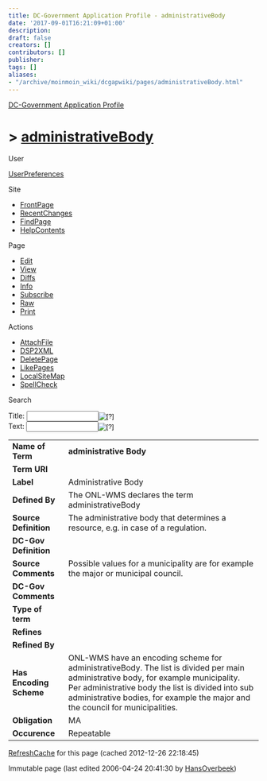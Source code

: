 ```yaml
---
title: DC-Government Application Profile - administrativeBody
date: '2017-09-01T16:21:09+01:00'
description: 
draft: false
creators: []
contributors: []
publisher: 
tags: []
aliases:
- "/archive/moinmoin_wiki/dcgapwiki/pages/administrativeBody.html"
---
```


 [DC-Government Application Profile](http://dublincore.org/dcgapwiki/FrontPage)

# > [administrativeBody](http://dublincore.org/dcgapwiki/administrativeBody?action=fullsearch&value=administrativeBody&literal=1&case=1&context=40 "Click here to do a full-text search for this title")

User

 [UserPreferences](http://dublincore.org/dcgapwiki/UserPreferences)

Site

- [FrontPage](http://dublincore.org/dcgapwiki/FrontPage)
- [RecentChanges](http://dublincore.org/dcgapwiki/RecentChanges)
- [FindPage](http://dublincore.org/dcgapwiki/FindPage)
- [HelpContents](http://dublincore.org/dcgapwiki/HelpContents)

Page

- [Edit](http://dublincore.org/dcgapwiki/administrativeBody?action=edit "Edit")
- [View](http://dublincore.org/dcgapwiki/administrativeBody "View")
- [Diffs](http://dublincore.org/dcgapwiki/administrativeBody?action=diff "Diffs")
- [Info](http://dublincore.org/dcgapwiki/administrativeBody?action=info "Info")
- [Subscribe](http://dublincore.org/dcgapwiki/administrativeBody?action=subscribe "Subscribe")
- [Raw](http://dublincore.org/dcgapwiki/administrativeBody?action=raw "Raw")
- [Print](http://dublincore.org/dcgapwiki/administrativeBody?action=print "Print")

Actions

- [AttachFile](http://dublincore.org/dcgapwiki/administrativeBody?action=AttachFile)
- [DSP2XML](http://dublincore.org/dcgapwiki/administrativeBody?action=DSP2XML)
- [DeletePage](http://dublincore.org/dcgapwiki/administrativeBody?action=DeletePage)
- [LikePages](http://dublincore.org/dcgapwiki/administrativeBody?action=LikePages)
- [LocalSiteMap](http://dublincore.org/dcgapwiki/administrativeBody?action=LocalSiteMap)
- [SpellCheck](http://dublincore.org/dcgapwiki/administrativeBody?action=SpellCheck)

Search

<form method="POST" action="/dcgapwiki/administrativeBody">
<p>
<input name="action" value="inlinesearch" type="hidden">
<input name="context" value="40" type="hidden">
Title: <input name="text_title" size="15" maxlength="50" type="text"><input src="administrativeBody_files/moin-search.png" name="button_title" alt="[?]" type="image"><br>Text: <input name="text_full" size="15" maxlength="50" type="text"><input src="administrativeBody_files/moin-search.png" name="button_full" alt="[?]" type="image">
</p>
</form>

<table>
  <tbody>
    <tr>
      <td>
        <strong>Name of Term</strong>
      </td>
      <td>
        <strong>administrative Body</strong>
      </td>
    </tr>
    <tr>
      <td>
        <strong>Term URI</strong>
      </td>
      <td colspan="2" align="center">
      </td>
    </tr>
    <tr>
      <td>
        <strong>Label</strong>
      </td>
      <td>
        Administrative Body</td>
    </tr>
    <tr>
      <td>
        <strong>Defined By</strong>
      </td>
      <td>
        The ONL-WMS declares the term administrativeBody</td>
    </tr>
    <tr>
      <td>
        <strong>Source Definition</strong>
      </td>
      <td>
        The administrative body that determines a resource, e.g. in case of a regulation.</td>
    </tr>
    <tr>
      <td>
        <strong>DC-Gov Definition</strong>
      </td>
      <td colspan="2" align="center">
      </td>
    </tr>
    <tr>
      <td>
        <strong>Source Comments</strong>
      </td>
      <td>
        Possible values for a municipality are for example the major or municipal council.</td>
    </tr>
    <tr>
      <td>
        <strong>DC-Gov Comments</strong>
      </td>
      <td colspan="2" align="center">
      </td>
    </tr>
    <tr>
      <td>
        <strong>Type of term</strong>
      </td>
      <td colspan="2" align="center">
      </td>
    </tr>
    <tr>
      <td>
        <strong>Refines</strong>
      </td>
      <td colspan="2" align="center">
      </td>
    </tr>
    <tr>
      <td>
        <strong>Refined By</strong>
      </td>
      <td colspan="2" align="center">
      </td>
    </tr>
    <tr>
      <td>
        <strong>Has Encoding Scheme</strong>
      </td>
      <td>
        ONL-WMS have an encoding scheme for administrativeBody. The list is 
        divided per main administrative body, for example municipality. Per 
        administrative body the list is divided into sub administrative bodies, 
        for example the major and the council for municipalities.</td>
    </tr>
    <tr>
      <td>
        <strong>Obligation</strong>
      </td>
      <td>
        MA</td>
    </tr>
    <tr>
      <td>
        <strong>Occurence</strong>
      </td>
      <td>
        Repeatable</td>
    </tr>
  </tbody>
</table>


 [RefreshCache](http://dublincore.org/dcgapwiki/administrativeBody?action=refresh&arena=Page.py&key=administrativeBody.text_html) for this page (cached 2012-12-26 22:18:45)  

Immutable page (last edited 2006-04-24 20:41:30 by [HansOverbeek](http://dublincore.org/dcgapwiki/HansOverbeek))

